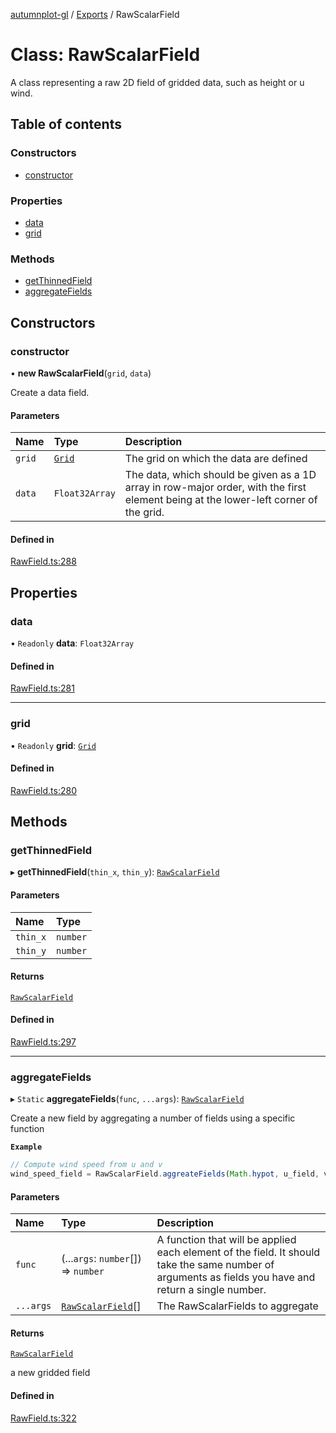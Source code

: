 [autumnplot-gl](../README.md) / [Exports](../modules.md) / RawScalarField

# Class: RawScalarField

A class representing a raw 2D field of gridded data, such as height or u wind.

## Table of contents

### Constructors

- [constructor](RawScalarField.md#constructor)

### Properties

- [data](RawScalarField.md#data)
- [grid](RawScalarField.md#grid)

### Methods

- [getThinnedField](RawScalarField.md#getthinnedfield)
- [aggregateFields](RawScalarField.md#aggregatefields)

## Constructors

### constructor

• **new RawScalarField**(`grid`, `data`)

Create a data field.

#### Parameters

| Name | Type | Description |
| :------ | :------ | :------ |
| `grid` | [`Grid`](Grid.md) | The grid on which the data are defined |
| `data` | `Float32Array` | The data, which should be given as a 1D array in row-major order, with the first element being at the lower-left corner of the grid. |

#### Defined in

[RawField.ts:288](https://github.com/tsupinie/autumnplot-gl/blob/eec924e/src/RawField.ts#L288)

## Properties

### data

• `Readonly` **data**: `Float32Array`

#### Defined in

[RawField.ts:281](https://github.com/tsupinie/autumnplot-gl/blob/eec924e/src/RawField.ts#L281)

___

### grid

• `Readonly` **grid**: [`Grid`](Grid.md)

#### Defined in

[RawField.ts:280](https://github.com/tsupinie/autumnplot-gl/blob/eec924e/src/RawField.ts#L280)

## Methods

### getThinnedField

▸ **getThinnedField**(`thin_x`, `thin_y`): [`RawScalarField`](RawScalarField.md)

#### Parameters

| Name | Type |
| :------ | :------ |
| `thin_x` | `number` |
| `thin_y` | `number` |

#### Returns

[`RawScalarField`](RawScalarField.md)

#### Defined in

[RawField.ts:297](https://github.com/tsupinie/autumnplot-gl/blob/eec924e/src/RawField.ts#L297)

___

### aggregateFields

▸ `Static` **aggregateFields**(`func`, `...args`): [`RawScalarField`](RawScalarField.md)

Create a new field by aggregating a number of fields using a specific function

**`Example`**

```ts
// Compute wind speed from u and v
wind_speed_field = RawScalarField.aggreateFields(Math.hypot, u_field, v_field);
```

#### Parameters

| Name | Type | Description |
| :------ | :------ | :------ |
| `func` | (...`args`: `number`[]) => `number` | A function that will be applied each element of the field. It should take the same number of arguments as fields you have and return a single number. |
| `...args` | [`RawScalarField`](RawScalarField.md)[] | The RawScalarFields to aggregate |

#### Returns

[`RawScalarField`](RawScalarField.md)

a new gridded field

#### Defined in

[RawField.ts:322](https://github.com/tsupinie/autumnplot-gl/blob/eec924e/src/RawField.ts#L322)
